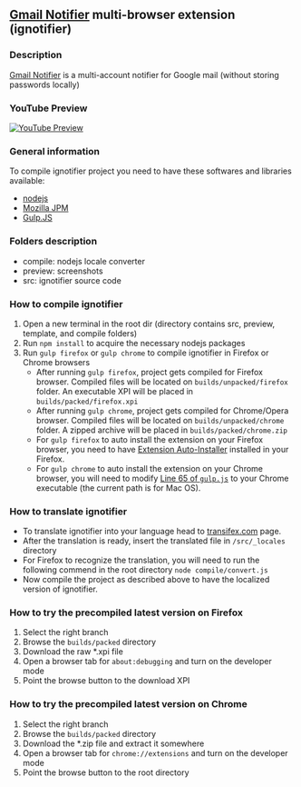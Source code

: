 ## [Gmail Notifier](http://add0n.com/gmail-notifier.html) multi-browser extension (ignotifier)

### Description
[Gmail Notifier](http://add0n.com/gmail-notifier.html) is a multi-account notifier for Google mail (without storing passwords locally)

### YouTube Preview
[![YouTube Preview](https://img.youtube.com/vi/5Z2huN_GNkA/0.jpg)](https://www.youtube.com/watch?v=5Z2huN_GNkA)

### General information
To compile ignotifier project you need to have these softwares and libraries available:

 * [nodejs](http://nodejs.org/)
 * [Mozilla JPM](https://developer.mozilla.org/en-US/Add-ons/SDK/Tools/jpm)
 * [Gulp.JS](http://gulpjs.com/)

### Folders description
* compile: nodejs locale converter
* preview: screenshots
* src: ignotifier source code

### How to compile ignotifier
1. Open a new terminal in the root dir (directory contains src, preview, template, and compile folders)
2. Run `npm install` to acquire the necessary nodejs packages
3. Run `gulp firefox` or  `gulp chrome` to compile ignotifier in Firefox or Chrome browsers
   * After running `gulp firefox`, project gets compiled for Firefox browser. Compiled files will be located on `builds/unpacked/firefox` folder. An executable XPI will be placed in `builds/packed/firefox.xpi`
    * After running `gulp chrome`, project gets compiled for Chrome/Opera browser. Compiled files will be located on `builds/unpacked/chrome` folder. A zipped archive will be placed in `builds/packed/chrome.zip`
    * For `gulp firefox` to auto install the extension on your Firefox browser, you need to have [Extension Auto-Installer](https://addons.mozilla.org/en-US/firefox/addon/autoinstaller/) installed in your Firefox.
    * For `gulp chrome` to auto install the extension on your Chrome browser, you will need to modify [Line 65 of `gulp.js`](https://github.com/inbasic/ignotifier/blob/master/gulpfile.js#L65) to your Chrome executable (the current path is for Mac OS).

### How to translate ignotifier
* To translate ignotifier into your language head to [transifex.com](https://www.transifex.com/projects/p/gmail-notifier-addon) page.
* After the translation is ready, insert the translated file in `/src/_locales` directory
* For Firefox to recognize the translation, you will need to run the following commend in the root directory
`node compile/convert.js`
* Now compile the project as described above to have the localized version of ignotifier.

### How to try the precompiled latest version on Firefox
1. Select the right branch
2. Browse the `builds/packed` directory
3. Download the raw *.xpi file
4. Open a browser tab for `about:debugging` and turn on the developer mode
5. Point the browse button to the download XPI

### How to try the precompiled latest version on Chrome
1. Select the right branch
2. Browse the `builds/packed` directory
3. Download the *.zip file and extract it somewhere
4. Open a browser tab for `chrome://extensions` and turn on the developer mode
5. Point the browse button to the root directory
